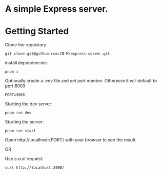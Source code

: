 # A simple Express server.

# Getting Started

Clone the repository

```
git clone git@github.com:CN-M/express-server.git
```

install dependencies:

```
pnpm i
```

Optionally create a .env file and set port number. Otherwise it will default to port 8000

```
PORT=3000
```

Starting the dev server:

```
pnpm run dev
```

Starting the server:

```
pnpm run start
```

Open http://localhost:{PORT} with your browser to see the result.

OR

Use a curl request:

```
curl http://localhost:3000/
```
